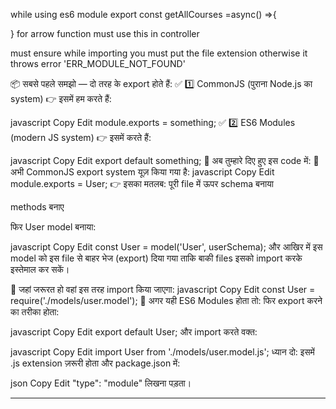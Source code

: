 while using es6 module
export const getAllCourses =async() =>{

}
for arrow function must use this in controller

must ensure while importing you must put the file extension
otherwise it throws error 'ERR_MODULE_NOT_FOUND'

📦 सबसे पहले समझो — दो तरह के export होते हैं:
✅ 1️⃣ CommonJS (पुराना Node.js का system)
👉 इसमें हम करते हैं:

javascript
Copy
Edit
module.exports = something;
✅ 2️⃣ ES6 Modules (modern JS system)
👉 इसमें करते हैं:

javascript
Copy
Edit
export default something;
📖 अब तुम्हारे दिए हुए इस code में:
📌 अभी CommonJS export system यूज़ किया गया है:
javascript
Copy
Edit
module.exports = User;
👉 इसका मतलब:
पूरी file में ऊपर schema बनाया

methods बनाए

फिर User model बनाया:

javascript
Copy
Edit
const User = model('User', userSchema);
और आखिर में इस model को इस file से बाहर भेज (export) दिया गया ताकि बाकी files इसको import करके इस्तेमाल कर सकें।

📌 जहां जरूरत हो वहां इस तरह import किया जाएगा:
javascript
Copy
Edit
const User = require('./models/user.model');
📌 अगर यही ES6 Modules होता तो:
फिर export करने का तरीका होता:

javascript
Copy
Edit
export default User;
और import करते वक्त:

javascript
Copy
Edit
import User from './models/user.model.js';
ध्यान दो: इसमें .js extension ज़रूरी होता और package.json में:

json
Copy
Edit
"type": "module"
लिखना पड़ता।

---
